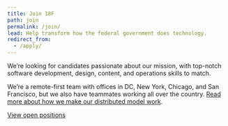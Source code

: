 ```yaml
---
title: Join 18F
path: join
permalink: /join/
lead: Help transform how the federal government does technology.
redirect_from:
  - /apply/
---
```


We’re looking for candidates passionate about our mission, with top-notch software development, design, content, and operations skills to match.

We’re a remote-first team with offices in DC, New York, Chicago, and San Francisco, but we also have teammates working all over the country. [Read more about how we make our distributed model work](https://18f.gsa.gov/2015/10/15/best-practices-for-distributed-teams/).

<a class="usa-button" href="https://pages.18f.gov/joining-18f/open-positions/">View open positions</a>
